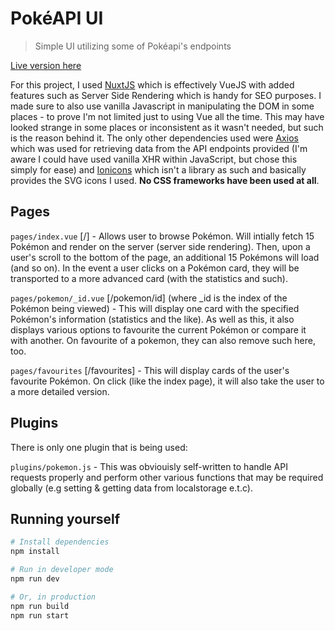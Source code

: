 # PokéAPI UI

> Simple UI utilizing some of Pokéapi&#39;s endpoints

[Live version here](https://pokemon.jibson.me)

For this project, I used [NuxtJS](https://nuxtjs.org/) which is effectively VueJS with added features such as Server Side Rendering which is handy for SEO purposes. I made sure to also use vanilla Javascript in manipulating the DOM in some places - to prove I'm not limited just to using Vue all the time. This may have looked strange in some places or inconsistent as it wasn't needed, but such is the reason behind it. The only other dependencies used were [Axios](https://github.com/axios/axios) which was used for retrieving data from the API endpoints provided (I'm aware I could have used vanilla XHR within JavaScript, but chose this simply for ease) and [Ionicons](https://ionicons.com/) which isn't a library as such and basically provides the SVG icons I used. **No CSS frameworks have been used at all**.

## Pages

`pages/index.vue` [/] - Allows user to browse Pokémon. Will intially fetch 15 Pokémon and render on the server (server side rendering). Then, upon a user's scroll to the bottom of the page, an additional 15 Pokémons will load (and so on). In the event a user clicks on a Pokémon card, they will be transported to a more advanced card (with the statistics and such).

`pages/pokemon/_id.vue` [/pokemon/id] (where _id is the index of the Pokémon being viewed) - This will display one card with the specified Pokémon's information (statistics and the like). As well as this, it also displays various options to favourite the current Pokémon or compare it with another. On favourite of a pokemon, they can also remove such here, too.

`pages/favourites` [/favourites] - This will display cards of the user's favourite Pokémon. On click (like the index page), it will also take the user to a more detailed version.

## Plugins

There is only one plugin that is being used:

`plugins/pokemon.js` - This was obviouisly self-written to handle API requests properly and perform other various functions that may be required globally (e.g setting & getting data from localstorage e.t.c).


## Running yourself

```bash
# Install dependencies
npm install

# Run in developer mode
npm run dev

# Or, in production
npm run build
npm run start
```
